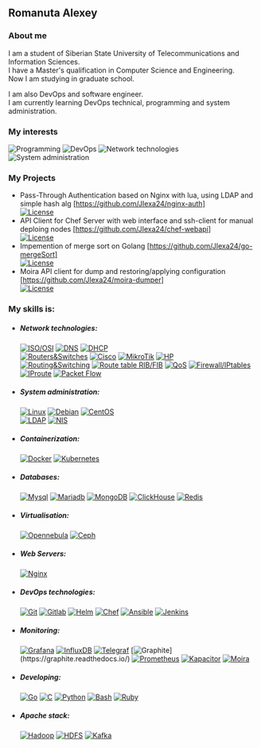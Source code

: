 ## Romanuta Alexey
### About me
I am a student of Siberian State University of Telecommunications and Information Sciences.  
I have a Master's qualification in Computer Science and Engineering.  
Now I am studying in graduate school.

I am also DevOps and software engineer.  
I am currently learning DevOps technical, programming and system administration.

### My interests
![Programming](https://img.shields.io/badge/-Programming-232830?style=for-the-badge) ![DevOps](https://img.shields.io/badge/-DevOps-232830?style=for-the-badge&logo=DevOps) ![Network technologies](https://img.shields.io/badge/-Network%20technologies-232830?style=for-the-badge) ![System administration](https://img.shields.io/badge/-System%20administration-232830?style=for-the-badge)

### My Projects
 - Pass-Through Authentication based on Nginx with lua, using LDAP and simple hash alg [https://github.com/JIexa24/nginx-auth]  
 [![License](https://img.shields.io/github/license/JIexa24/nginx-auth)](https://github.com/JIexa24/nginx-auth/blob/master/LICENSE)  
 - API Client for Chef Server with web interface and ssh-client for manual deploing nodes [https://github.com/JIexa24/chef-webapi]  
 [![License](https://img.shields.io/github/license/JIexa24/chef-webapi)](https://github.com/JIexa24/chef-webapi/blob/master/LICENSE) 
 - Impemention of merge sort on Golang [https://github.com/JIexa24/go-mergeSort]  
 [![License](https://img.shields.io/github/license/JIexa24/go-mergeSort)](https://github.com/JIexa24/go-mergeSort/blob/master/LICENSE)  
 - Moira API client for dump and restoring/applying configuration [https://github.com/JIexa24/moira-dumper]  
 [![License](https://img.shields.io/github/license/JIexa24/moira-dumper)](https://github.com/JIexa24/moira-dumper/blob/master/LICENSE)  

### My skills is:
- ##### Network technologies:
  [![ISO/OSI](https://img.shields.io/badge/-ISO/OSI-232830?style=fflat-square&logo=&logoColor=6296CC)](https://github.com/JIexa24)
  [![DNS](https://img.shields.io/badge/-DNS%20(bind)-232830?style=fflat-square&logo=&logoColor=6296CC)](https://github.com/JIexa24)
  [![DHCP](https://img.shields.io/badge/-DHCP-232830?style=fflat-square&logo=&logoColor=6296CC)](https://github.com/JIexa24)  
  [![Routers&Switches](https://img.shields.io/badge/-Routers&Switches-232830?style=fflat-square&logo=&logoColor=6296CC)](https://github.com/JIexa24)
  [![Cisco](https://img.shields.io/badge/-Cisco-232830?style=fflat-square&logo=Cisco&logoColor=6296CC)](https://www.cisco.com/)
  [![MikroTik](https://img.shields.io/badge/-MikroTik-232830?style=fflat-square&logo=&logoColor=6296CC)](https://mikrotik.com/)
  [![HP](https://img.shields.io/badge/-HP-232830?style=fflat-square&logo=HP&logoColor=6296CC)](https://www.hp.com/)  
  [![Routing&Switching](https://img.shields.io/badge/-Routing&Switching-232830?style=fflat-square&logo=&logoColor=6296CC)](https://github.com/JIexa24)
  [![Route table RIB/FIB](https://img.shields.io/badge/-Route%20table%20RIB/FIB-232830?style=fflat-square&logo=&logoColor=6296CC)](https://github.com/JIexa24)
  [![QoS](https://img.shields.io/badge/-QoS-232830?style=fflat-square&logo=&logoColor=6296CC)](https://github.com/JIexa24)
  [![Firewall/IPtables](https://img.shields.io/badge/-Firewall/IPtables-232830?style=fflat-square&logo=&logoColor=6296CC)](https://github.com/JIexa24)
  [![IProute](https://img.shields.io/badge/-IProute-232830?style=fflat-square&logo=&logoColor=6296CC)](https://github.com/JIexa24)
  [![Packet Flow](https://img.shields.io/badge/-Packet%20Flow-232830?style=fflat-square&logo=&logoColor=6296CC)](https://github.com/JIexa24)
- ##### System administration:
  [![Linux](https://img.shields.io/badge/-Linux-232830?style=fflat-square&logo=Linux&logoColor=6296CC)](https://www.linux.org/)
  [![Debian](https://img.shields.io/badge/-Debian-232830?style=fflat-square&logo=Debian&logoColor=6296CC)](https://www.debian.org/)
  [![CentOS](https://img.shields.io/badge/-CentOS-232830?style=fflat-square&logo=CentOS&logoColor=6296CC)](https://www.centos.org/)  
  [![LDAP](https://img.shields.io/badge/-LDAP-232830?style=fflat-square&logo=&logoColor=6296CC)](https://wikipedia.org/wiki/LDAP)
  [![NIS](https://img.shields.io/badge/-NIS-232830?style=fflat-square&logo=&logoColor=6296CC)](https://wikipedia.org/wiki/Network_information_system)

- ##### Containerization:
  [![Docker](https://img.shields.io/badge/-Docker-232830?style=fflat-square&logo=Docker&logoColor=6296CC)](https://www.docker.com/)
  [![Kubernetes](https://img.shields.io/badge/-Kubernetes-232830?style=fflat-square&logo=Kubernetes&logoColor=6296CC)](https://kubernetes.io/)
- ##### Databases:
  [![Mysql](https://img.shields.io/badge/-Mysql-232830?style=fflat-square&logo=Mysql&logoColor=6296CC)](https://www.mysql.com/)
  [![Mariadb](https://img.shields.io/badge/-Mariadb-232830?style=fflat-square&logo=Mariadb&logoColor=6296CC)](https://mariadb.org/)
  [![MongoDB](https://img.shields.io/badge/-MongoDB-232830?style=fflat-square&logo=MongoDB&logoColor=6296CC)](https://www.mongodb.com/)
  [![ClickHouse](https://img.shields.io/badge/-ClickHouse-232830?style=fflat-square&logo=&logoColor=6296CC)](https://clickhouse.com/)
  [![Redis](https://img.shields.io/badge/-Redis-232830?style=fflat-square&logo=Redis&logoColor=6296CC)](https://redis.io/)
- ##### Virtualisation:
  [![Opennebula](https://img.shields.io/badge/-Opennebula-232830?style=fflat-square&logo=Opennebula&logoColor=6296CC)](https://opennebula.io/)
  [![Ceph](https://img.shields.io/badge/-Ceph-232830?style=fflat-square&logo=Ceph&logoColor=6296CC)](https://ceph.com/)
- ##### Web Servers:
  [![Nginx](https://img.shields.io/badge/-Nginx-232830?style=fflat-square&logo=Nginx&logoColor=6296CC)](https://nginx.org/)
- ##### DevOps technologies:
  [![Git](https://img.shields.io/badge/-Git-232830?style=fflat-square&logo=git&logoColor=6296CC)](https://git-scm.com/)
  [![Gitlab](https://img.shields.io/badge/-Gitlab%20with%20CI/CD-232830?style=fflat-square&logo=Gitlab&logoColor=6296CC)](https://gitlab.com)
  [![Helm](https://img.shields.io/badge/-Helm-232830?style=fflat-square&logo=Helm&logoColor=6296CC)](https://helm.sh/)
  [![Chef](https://img.shields.io/badge/-Chef-232830?style=fflat-square&logo=Chef&logoColor=6296CC)](https://www.chef.io/)
  [![Ansible](https://img.shields.io/badge/-Ansible-232830?style=fflat-square&logo=Ansible&logoColor=6296CC)](https://www.ansible.com/)
  [![Jenkins](https://img.shields.io/badge/-Jenkins-232830?style=fflat-square&logo=Jenkins&logoColor=6296CC)](https://www.jenkins.io/)
- ##### Monitoring:
  [![Grafana](https://img.shields.io/badge/-Grafana-232830?style=fflat-square&logo=Grafana&logoColor=6296CC)](https://grafana.com/)
  [![InfluxDB](https://img.shields.io/badge/-InfluxDB-232830?style=fflat-square&logo=InfluxDB&logoColor=6296CC)](https://www.influxdata.com/products/influxdb/)
  [![Telegraf](https://img.shields.io/badge/-Telegraf-232830?style=fflat-square&logo=Telegraph&logoColor=6296CC)](https://www.influxdata.com/time-series-platform/telegraf/)
  [![Graphite](https://img.shields.io/badge/-Graphite%20(Lomik's)-232830?style=fflat-square&logo=&logoColor=6296CC)](https://graphite.readthedocs.io/)
  [![Prometheus](https://img.shields.io/badge/-Prometheus-232830?style=fflat-square&logo=Prometheus&logoColor=6296CC)](https://prometheus.io/)
  [![Kapacitor](https://img.shields.io/badge/-Kapacitor-232830?style=fflat-square&logo=&logoColor=6296CC)](https://github.com/influxdata/kapacitor)
  [![Moira](https://img.shields.io/badge/-Moira%20(Alerting)-232830?style=fflat-square&logo=&logoColor=6296CC)](https://moira.readthedocs.io/)
- ##### Developing:
  [![Go](https://img.shields.io/badge/-Golang-232830?style=fflat-square&logo=Go&logoColor=6296CC)](https://golang.org/)
  [![C](https://img.shields.io/badge/-C-232830?style=fflat-square&logo=C&logoColor=6296CC)](https://en.wikipedia.org/wiki/C_(programming_language))
  [![Python](https://img.shields.io/badge/-Python-232830?style=fflat-square&logo=Python&logoColor=6296CC)](https://www.python.org/)
  [![Bash](https://img.shields.io/badge/-Bash-232830?style=fflat-square&logo=GNU%20Bash&logoColor=6296CC)](https://www.gnu.org/software/bash/)
  [![Ruby](https://img.shields.io/badge/-Ruby-232830?style=fflat-square&logo=Ruby&logoColor=6296CC)](https://www.ruby-lang.org/)
- ##### Apache stack:
  [![Hadoop](https://img.shields.io/badge/-Hadoop-232830?style=fflat-square&logo=&logoColor=6296CC)](https://hadoop.apache.org/)
  [![HDFS](https://img.shields.io/badge/-HDFS-232830?style=fflat-square&logo=&logoColor=6296CC)](https://hadoop.apache.org/)
  [![Kafka](https://img.shields.io/badge/-Kafka-232830?style=fflat-square&logo=Apache%20Kafka&logoColor=6296CC)](https://kafka.apache.org/)
  

<!--
**JIexa24/JIexa24** is a ✨ _special_ ✨ repository because its `README.md` (this file) appears on your GitHub profile.

Here are some ideas to get you started:

- 🔭 I’m currently working on ...
- 🌱 I’m currently learning ...
- 👯 I’m looking to collaborate on ...
- 🤔 I’m looking for help with ...
- 💬 Ask me about ...
- 📫 How to reach me: ...
- 😄 Pronouns: ...
- ⚡ Fun fact: ...
-->
